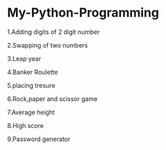 # My-Python-Programming

1.Adding digits of 2 digit number

2.Swapping of two numbers

3.Leap year

4.Banker Roulette

5.placing tresure

6.Rock,paper and scissor game

7.Average height

8.High score

9.Password generator
